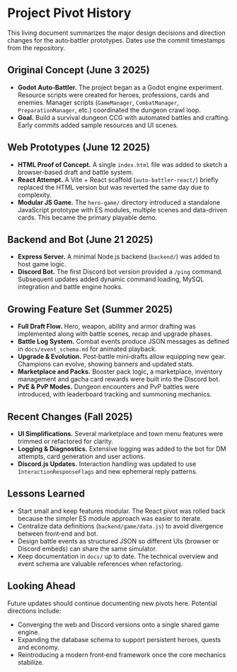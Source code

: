 # Project Pivot History

This living document summarizes the major design decisions and direction changes for the auto‑battler prototypes.  Dates use the commit timestamps from the repository.

## Original Concept (June 3 2025)
- **Godot Auto‑Battler.** The project began as a Godot engine experiment.  Resource scripts were created for heroes, professions, cards and enemies.  Manager scripts (`GameManager`, `CombatManager`, `PreparationManager`, etc.) coordinated the dungeon crawl loop.
- **Goal.** Build a survival dungeon CCG with automated battles and crafting.  Early commits added sample resources and UI scenes.

## Web Prototypes (June 12 2025)
- **HTML Proof of Concept.** A single `index.html` file was added to sketch a browser-based draft and battle system.
- **React Attempt.** A Vite + React scaffold (`auto-battler-react/`) briefly replaced the HTML version but was reverted the same day due to complexity.
- **Modular JS Game.** The `hero-game/` directory introduced a standalone JavaScript prototype with ES modules, multiple scenes and data-driven cards.  This became the primary playable demo.

## Backend and Bot (June 21 2025)
- **Express Server.** A minimal Node.js backend (`backend/`) was added to host game logic.
- **Discord Bot.** The first Discord bot version provided a `/ping` command.  Subsequent updates added dynamic command loading, MySQL integration and battle engine hooks.

## Growing Feature Set (Summer 2025)
- **Full Draft Flow.** Hero, weapon, ability and armor drafting was implemented along with battle scenes, recap and upgrade phases.
- **Battle Log System.** Combat events produce JSON messages as defined in `docs/event_schema.md` for animated playback.
- **Upgrade & Evolution.** Post‑battle mini‑drafts allow equipping new gear.  Champions can evolve, showing banners and updated stats.
- **Marketplace and Packs.** Booster pack logic, a marketplace, inventory management and gacha card rewards were built into the Discord bot.
- **PvE & PvP Modes.** Dungeon encounters and PvP battles were introduced, with leaderboard tracking and summoning mechanics.

## Recent Changes (Fall 2025)
- **UI Simplifications.** Several marketplace and town menu features were trimmed or refactored for clarity.
- **Logging & Diagnostics.** Extensive logging was added to the bot for DM attempts, card generation and user actions.
- **Discord.js Updates.** Interaction handling was updated to use `InteractionResponseFlags` and new ephemeral reply patterns.

## Lessons Learned
- Start small and keep features modular.  The React pivot was rolled back because the simpler ES module approach was easier to iterate.
- Centralize data definitions (`backend/game/data.js`) to avoid divergence between front‑end and bot.
- Design battle events as structured JSON so different UIs (browser or Discord embeds) can share the same simulator.
- Keep documentation in `docs/` up to date.  The technical overview and event schema are valuable references when refactoring.

## Looking Ahead
Future updates should continue documenting new pivots here.  Potential directions include:
- Converging the web and Discord versions onto a single shared game engine.
- Expanding the database schema to support persistent heroes, quests and economy.
- Reintroducing a modern front‑end framework once the core mechanics stabilize.

